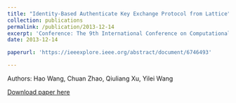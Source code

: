 ```yaml
---
title: "Identity-Based Authenticate Key Exchange Protocol from Lattice"
collection: publications
permalink: /publication/2013-12-14
excerpt: 'Conference: The 9th International Conference on Computational Intelligence and Security'
date: 2013-12-14

paperurl: 'https://ieeexplore.ieee.org/abstract/document/6746493'

---
```

Authors: Hao Wang, Chuan Zhao, Qiuliang Xu, Yilei Wang

[Download paper here](https://ieeexplore.ieee.org/abstract/document/6746493')
